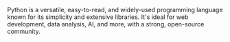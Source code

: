 Python is a versatile, easy-to-read, and widely-used programming language known for its simplicity and extensive libraries. It's ideal for web development, data analysis, AI, and more, with a strong, open-source community.

